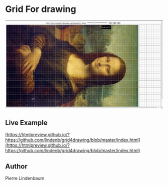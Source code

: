 # Grid For drawing

![screenshot01.png](screenshot01.png)

## Live Example

[https://htmlpreview.github.io/?https://github.com/lindenb/grid4drawing/blob/master/index.html](https://htmlpreview.github.io/?https://github.com/lindenb/grid4drawing/blob/master/index.html)

## Author

Pierre Lindenbaum
